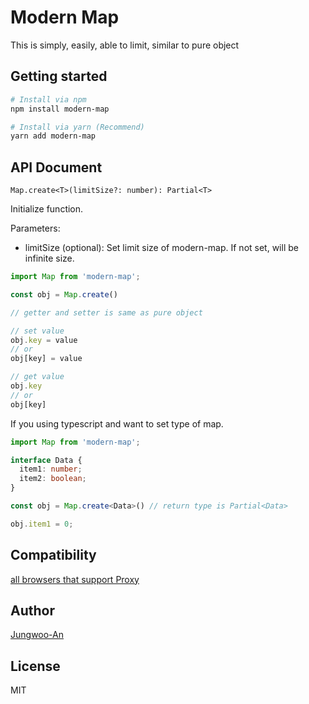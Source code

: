 # Modern Map

This is simply, easily, able to limit, similar to pure object

## Getting started

```bash
# Install via npm
npm install modern-map

# Install via yarn (Recommend)
yarn add modern-map
```

## API Document

`Map.create<T>(limitSize?: number): Partial<T>`

Initialize function.

Parameters:

- limitSize (optional): Set limit size of modern-map. If not set, will be infinite size.

```js
import Map from 'modern-map';

const obj = Map.create()

// getter and setter is same as pure object

// set value
obj.key = value
// or
obj[key] = value

// get value
obj.key
// or
obj[key]
```

If you using typescript and want to set type of map.

```ts
import Map from 'modern-map';

interface Data {
  item1: number;
  item2: boolean;
}

const obj = Map.create<Data>() // return type is Partial<Data>

obj.item1 = 0;
```

## Compatibility

[all browsers that support Proxy](https://caniuse.com/#search=proxy)

## Author

[Jungwoo-An](https://github.com/Jungwoo-An)

## License

MIT
